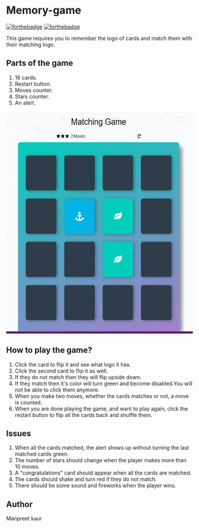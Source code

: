 # Memory-game 
[![forthebadge](https://forthebadge.com/images/badges/built-with-love.svg)](https://forthebadge.com)
[![forthebadge](https://forthebadge.com/images/badges/uses-html.svg)](https://forthebadge.com)

This game requires you to remember the logo of cards and match them with their matching logo.

## Parts of the game
1. 16 cards.
2. Restart button.
3. Moves counter.
4. Stars counter.
5. An alert.

<img src = img/memorygame.PNG alt="memory-game" width="600" height="600">

## How to play the game?
1. Click the card to flip it and see what logo it has.
2. Click the second card to flip it as well.
3. If they do not match then they will flip upside down.
4. If they match then it's color will turn green and become disabled.You will not be able to click them anymore.
5. When you make two moves, whether the cards matches or not, a move is counted.
6. When you are done playing the game, and want to play again, click the restart button to flip all the cards back and shuffle them.

## Issues
1. When all the cards matched, the alert shows up without turning the last matched cards green.
2. The number of stars should change when the player makes more than 10 moves.
3. A "congratulations" card should appear when all the cards are matched.
4. The cards should shake and turn red if they do not match.
5. There should be some sound and fireworks when the player wins. 


## Author
Manpreet kaur  
